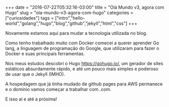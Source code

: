 +++
date = "2016-07-22T05:32:16-03:00"
title = "Olá Mundo v3, agora com Hugo"
slug = "ola-mundo-v3-agora-com-hugo"
categories = ["curiosidades"]
tags = ["intro","hello-world","golang","hugo","blog","github","jekyll","html","css"]
+++

Novamente estamos aqui para mudar a tecnologia utilizada no blog. 

Como tenho trabalhado muito com Docker comecei a querer aprender Go lang, a linguagem de programação do Google, que utilizaram para fazer o Docker e suas principais ferramentas.

Nos meus estudos descobri o Hugo https://gohugo.io/, um gerador de sites estáticos absurdamente rápido, e até um pouco mais simples e poderoso de usar que o Jekyll (IMHO).

A hospedagem que já tinha mudado de github pages para AWS permanece e o domínio vamos começar a trabalhar com *.com*.

E isso aí e até a próxima!

